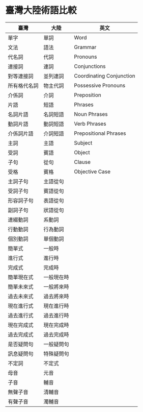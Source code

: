 # 臺灣大陸術語比較

|  臺灣   |  大陸  | 英文 |
| ------ | ------ | ------
| 單字    | 單詞 | Word |
| 文法    | 語法 | Grammar |
| 代名詞   | 代詞 | Pronouns|
| 連接詞   | 連詞 | Conjunctions|
| 對等連接詞  | 並列連詞 |Coordinating Conjunction|
| 所有格代名詞 | 物主代詞 |Possessive Pronouns|
| 介係詞   | 介詞 | Preposition|
| 片語    | 短語 | Phrases |
| 名詞片語 | 名詞短語 | Noun Phrases |
| 動詞片語  | 動詞短語   | Verb Phrases |
| 介係詞片語    | 介詞短語 | Prepositional Phrases|
| 主詞    | 主語 |Subject|
| 受詞    | 賓語 |Object|
| 子句    | 從句 | Clause |
| 受格    | 賓格 | Objective Case|
| 主詞子句    | 主語從句 |        |
| 受詞子句    | 賓語從句 |        |
| 形容詞子句    | 表語從句 |        |
| 副詞子句   | 狀語從句 |        |
| 連綴動詞   | 系動詞 |        |
| 行動動詞 | 行為動詞 |        |
| 個別動詞 | 單個動詞 |        |
| 簡單式 | 一般時 |        |
| 進行式 | 進行時 |        |
| 完成式 | 完成時 |        |
| 簡單現在式 | 一般現在時 |        |
| 簡單未來式 | 一般將來時 |        |
| 過去未來式 | 過去將來時 |        |
| 現在進行式 | 現在進行時 |        |
| 過去進行式  |過去進行時 |        |
| 現在完成式 | 現在完成時 |        |
| 過去完成式 | 過去完成時 |        |
| 是否疑問句 | 一般疑問句 |        |
| 訊息疑問句 | 特殊疑問句 |        |
| 不定詞 | 不定式 |        |
| 母音 | 元音 |        |
| 子音 | 輔音 |        |
| 無聲子音 | 清輔音 |        |
| 有聲子音 | 濁輔音 |        |